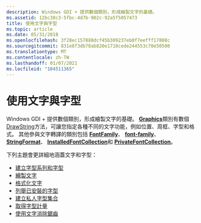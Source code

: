 ```yaml
---
description: Windows GDI + 提供數個類別，形成繪製文字的基礎。
ms.assetid: 12bc38c3-5fbc-4d7b-902c-92a5f5057473
title: 使用文字與字型
ms.topic: article
ms.date: 05/31/2018
ms.openlocfilehash: 3f28ec157888dcf45b309237eb0f7eefff17808c
ms.sourcegitcommit: 831e8f3db78ab820e1710cede244553c70e50500
ms.translationtype: MT
ms.contentlocale: zh-TW
ms.lasthandoff: 01/07/2021
ms.locfileid: "104511365"
---
```

# <a name="using-text-and-fonts"></a>使用文字與字型

Windows GDI + 提供數個類別，形成繪製文字的基礎。 [**Graphics**](/windows/win32/api/gdiplusgraphics/nl-gdiplusgraphics-graphics)類別有數個 [DrawString](/windows/win32/api/gdiplusgraphics/nf-gdiplusgraphics-graphics-drawstring(constwchar_int_constfont_constpointf__constbrush))方法，可讓您指定各種不同的文字功能，例如位置、周框、字型和格式。 其他參與文字轉譯的類別包括 [**FontFamily**](/windows/win32/api/gdiplusheaders/nl-gdiplusheaders-fontfamily)、 [**font-family**](/windows/win32/api/gdiplusheaders/nl-gdiplusheaders-font)、 [**StringFormat**](/windows/win32/api/gdiplusstringformat/nl-gdiplusstringformat-stringformat)、 [**InstalledFontCollection**](/windows/win32/api/gdiplusheaders/nl-gdiplusheaders-installedfontcollection)和 [**PrivateFontCollection**](/windows/win32/api/gdiplusheaders/nl-gdiplusheaders-privatefontcollection)。

下列主題會更詳細地涵蓋文字和字型：

-   [建立字型系列和字型](-gdiplus-constructing-font-families-and-fonts-use.md)
-   [繪製文字](-gdiplus-drawing-text-use.md)
-   [格式化文字](-gdiplus-formatting-text-use.md)
-   [列舉已安裝的字型](-gdiplus-enumerating-installed-fonts-use.md)
-   [建立私人字型集合](-gdiplus-creating-a-private-font-collection-use.md)
-   [取得字型計量](-gdiplus-obtaining-font-metrics-use.md)
-   [使用文字消除鋸齒](-gdiplus-antialiasing-with-text-use.md)

 

 




